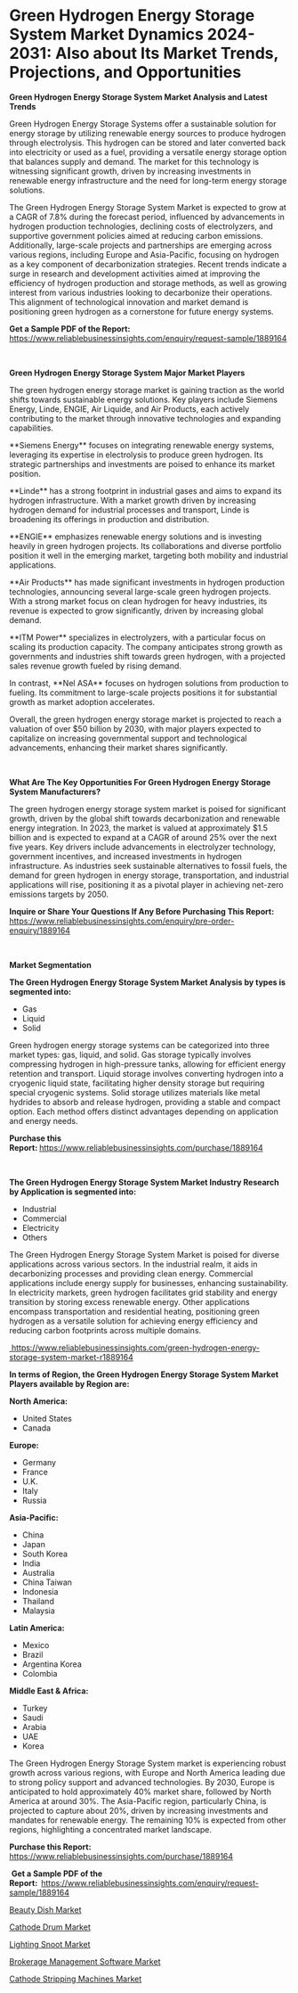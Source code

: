 <p><h1>Green Hydrogen Energy Storage System Market Dynamics 2024-2031: Also about Its Market Trends, Projections, and Opportunities</h1></p><p><strong>Green Hydrogen Energy Storage System Market Analysis and Latest Trends</strong></p>
<p><p>Green Hydrogen Energy Storage Systems offer a sustainable solution for energy storage by utilizing renewable energy sources to produce hydrogen through electrolysis. This hydrogen can be stored and later converted back into electricity or used as a fuel, providing a versatile energy storage option that balances supply and demand. The market for this technology is witnessing significant growth, driven by increasing investments in renewable energy infrastructure and the need for long-term energy storage solutions.</p><p>The Green Hydrogen Energy Storage System Market is expected to grow at a CAGR of 7.8% during the forecast period, influenced by advancements in hydrogen production technologies, declining costs of electrolyzers, and supportive government policies aimed at reducing carbon emissions. Additionally, large-scale projects and partnerships are emerging across various regions, including Europe and Asia-Pacific, focusing on hydrogen as a key component of decarbonization strategies. Recent trends indicate a surge in research and development activities aimed at improving the efficiency of hydrogen production and storage methods, as well as growing interest from various industries looking to decarbonize their operations. This alignment of technological innovation and market demand is positioning green hydrogen as a cornerstone for future energy systems.</p></p>
<p><strong>Get a Sample PDF of the Report:&nbsp;</strong> <a href="https://www.reliablebusinessinsights.com/enquiry/request-sample/1889164?utm_campaign=1113&utm_medium=2&utm_source=Github&utm_content=ia&utm_term=24102024&utm_id=green-hydrogen-energy-storage-system">https://www.reliablebusinessinsights.com/enquiry/request-sample/1889164</a></p>
<p>&nbsp;</p>
<p><strong>Green Hydrogen Energy Storage System Major Market Players</strong></p>
<p><p>The green hydrogen energy storage market is gaining traction as the world shifts towards sustainable energy solutions. Key players include Siemens Energy, Linde, ENGIE, Air Liquide, and Air Products, each actively contributing to the market through innovative technologies and expanding capabilities.</p><p>**Siemens Energy** focuses on integrating renewable energy systems, leveraging its expertise in electrolysis to produce green hydrogen. Its strategic partnerships and investments are poised to enhance its market position.</p><p>**Linde** has a strong footprint in industrial gases and aims to expand its hydrogen infrastructure. With a market growth driven by increasing hydrogen demand for industrial processes and transport, Linde is broadening its offerings in production and distribution.</p><p>**ENGIE** emphasizes renewable energy solutions and is investing heavily in green hydrogen projects. Its collaborations and diverse portfolio position it well in the emerging market, targeting both mobility and industrial applications.</p><p>**Air Products** has made significant investments in hydrogen production technologies, announcing several large-scale green hydrogen projects. With a strong market focus on clean hydrogen for heavy industries, its revenue is expected to grow significantly, driven by increasing global demand.</p><p>**ITM Power** specializes in electrolyzers, with a particular focus on scaling its production capacity. The company anticipates strong growth as governments and industries shift towards green hydrogen, with a projected sales revenue growth fueled by rising demand.</p><p>In contrast, **Nel ASA** focuses on hydrogen solutions from production to fueling. Its commitment to large-scale projects positions it for substantial growth as market adoption accelerates.</p><p>Overall, the green hydrogen energy storage market is projected to reach a valuation of over $50 billion by 2030, with major players expected to capitalize on increasing governmental support and technological advancements, enhancing their market shares significantly.</p></p>
<p>&nbsp;</p>
<p><strong>What Are The Key Opportunities For Green Hydrogen Energy Storage System Manufacturers?</strong></p>
<p><p>The green hydrogen energy storage system market is poised for significant growth, driven by the global shift towards decarbonization and renewable energy integration. In 2023, the market is valued at approximately $1.5 billion and is expected to expand at a CAGR of around 25% over the next five years. Key drivers include advancements in electrolyzer technology, government incentives, and increased investments in hydrogen infrastructure. As industries seek sustainable alternatives to fossil fuels, the demand for green hydrogen in energy storage, transportation, and industrial applications will rise, positioning it as a pivotal player in achieving net-zero emissions targets by 2050.</p></p>
<p><strong>Inquire or Share Your Questions If Any Before Purchasing This Report:</strong> <a href="https://www.reliablebusinessinsights.com/enquiry/pre-order-enquiry/1889164?utm_campaign=1113&utm_medium=2&utm_source=Github&utm_content=ia&utm_term=24102024&utm_id=green-hydrogen-energy-storage-system">https://www.reliablebusinessinsights.com/enquiry/pre-order-enquiry/1889164</a></p>
<p>&nbsp;</p>
<p><strong>Market Segmentation</strong></p>
<p><strong>The Green Hydrogen Energy Storage System Market Analysis by types is segmented into:</strong></p>
<p><ul><li>Gas</li><li>Liquid</li><li>Solid</li></ul></p>
<p><p>Green hydrogen energy storage systems can be categorized into three market types: gas, liquid, and solid. Gas storage typically involves compressing hydrogen in high-pressure tanks, allowing for efficient energy retention and transport. Liquid storage involves converting hydrogen into a cryogenic liquid state, facilitating higher density storage but requiring special cryogenic systems. Solid storage utilizes materials like metal hydrides to absorb and release hydrogen, providing a stable and compact option. Each method offers distinct advantages depending on application and energy needs.</p></p>
<p><strong>Purchase this Report:&nbsp;</strong><a href="https://www.reliablebusinessinsights.com/purchase/1889164?utm_campaign=1113&utm_medium=2&utm_source=Github&utm_content=ia&utm_term=24102024&utm_id=green-hydrogen-energy-storage-system">https://www.reliablebusinessinsights.com/purchase/1889164</a></p>
<p>&nbsp;</p>
<p><strong>The Green Hydrogen Energy Storage System Market Industry Research by Application is segmented into:</strong></p>
<p><ul><li>Industrial</li><li>Commercial</li><li>Electricity</li><li>Others</li></ul></p>
<p><p>The Green Hydrogen Energy Storage System Market is poised for diverse applications across various sectors. In the industrial realm, it aids in decarbonizing processes and providing clean energy. Commercial applications include energy supply for businesses, enhancing sustainability. In electricity markets, green hydrogen facilitates grid stability and energy transition by storing excess renewable energy. Other applications encompass transportation and residential heating, positioning green hydrogen as a versatile solution for achieving energy efficiency and reducing carbon footprints across multiple domains.</p></p>
<p><a href="https://www.reliablebusinessinsights.com/green-hydrogen-energy-storage-system-market-r1889164?utm_campaign=1113&utm_medium=2&utm_source=Github&utm_content=ia&utm_term=24102024&utm_id=green-hydrogen-energy-storage-system">&nbsp;https://www.reliablebusinessinsights.com/green-hydrogen-energy-storage-system-market-r1889164</a></p>
<p><strong>In terms of Region, the Green Hydrogen Energy Storage System Market Players available by Region are:</strong></p>
<p>
    <p> <strong> North America: </strong>
        <ul>
            <li>United States</li>
            <li>Canada</li>
        </ul>
        </p> 
    <p> <strong> Europe: </strong>
        <ul>
            <li>Germany</li>
            <li>France</li>
            <li>U.K.</li>
            <li>Italy</li>
            <li>Russia</li>
        </ul>
        </p> 
    <p> <strong> Asia-Pacific: </strong>
        <ul>
            <li>China</li>
            <li>Japan</li>
            <li>South Korea</li>
            <li>India</li>
            <li>Australia</li>
            <li>China Taiwan</li>
            <li>Indonesia</li>
            <li>Thailand</li>
            <li>Malaysia</li>
        </ul>
        </p> 
    <p> <strong> Latin America: </strong>
        <ul>
            <li>Mexico</li>
            <li>Brazil</li>
            <li>Argentina Korea</li>
            <li>Colombia</li>
        </ul>
        </p> 
    <p> <strong> Middle East & Africa: </strong>
        <ul>
            <li>Turkey</li>
            <li>Saudi</li>
            <li>Arabia</li>
            <li>UAE</li>
            <li>Korea</li>
        </ul>
    </p>
    </p>
<p><p>The Green Hydrogen Energy Storage System market is experiencing robust growth across various regions, with Europe and North America leading due to strong policy support and advanced technologies. By 2030, Europe is anticipated to hold approximately 40% market share, followed by North America at around 30%. The Asia-Pacific region, particularly China, is projected to capture about 20%, driven by increasing investments and mandates for renewable energy. The remaining 10% is expected from other regions, highlighting a concentrated market landscape.</p></p>
<p><strong>Purchase this Report: </strong><a href="https://www.reliablebusinessinsights.com/purchase/1889164?utm_campaign=1113&utm_medium=2&utm_source=Github&utm_content=ia&utm_term=24102024&utm_id=green-hydrogen-energy-storage-system">https://www.reliablebusinessinsights.com/purchase/1889164</a></p>
<p>&nbsp;<strong>Get a Sample PDF of the Report:&nbsp;&nbsp;</strong><a href="https://www.reliablebusinessinsights.com/enquiry/request-sample/1889164?utm_campaign=1113&utm_medium=2&utm_source=Github&utm_content=ia&utm_term=24102024&utm_id=green-hydrogen-energy-storage-system">https://www.reliablebusinessinsights.com/enquiry/request-sample/1889164</a></p>
<p><strong></strong></p>
<p><p><a href="https://issuu.com/reportprime-2/docs/beauty-dish-market-size-2030.pptx_8bf4fcddf699ec?utm_campaign=1113&utm_medium=2&utm_source=Github&utm_content=ia&utm_term=24102024&utm_id=green-hydrogen-energy-storage-system">Beauty Dish Market</a></p><p><a href="https://github.com/delmasportse2/Market-Research-Report-List-1/blob/main/cathode-drum-market.md?utm_campaign=1113&utm_medium=2&utm_source=Github&utm_content=ia&utm_term=24102024&utm_id=green-hydrogen-energy-storage-system">Cathode Drum Market</a></p><p><a href="https://issuu.com/reportprime-2/docs/lighting-snoot-market-size-2030.ppt_778b2159a4441e?utm_campaign=1113&utm_medium=2&utm_source=Github&utm_content=ia&utm_term=24102024&utm_id=green-hydrogen-energy-storage-system">Lighting Snoot Market</a></p><p><a href="https://www.linkedin.com/pulse/brokerage-management-software-market-outlook-current-assessment-3tode?utm_campaign=1113&utm_medium=2&utm_source=Github&utm_content=ia&utm_term=24102024&utm_id=green-hydrogen-energy-storage-system">Brokerage Management Software Market</a></p><p><a href="https://github.com/baldonopiturbeu/Market-Research-Report-List-1/blob/main/cathode-stripping-machines-market.md?utm_campaign=1113&utm_medium=2&utm_source=Github&utm_content=ia&utm_term=24102024&utm_id=green-hydrogen-energy-storage-system">Cathode Stripping Machines Market</a></p></p>